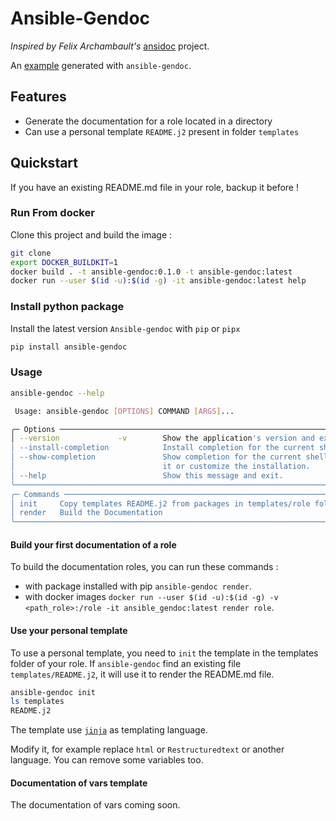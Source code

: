 # Ansible-Gendoc

*Inspired by Felix Archambault's* [ansidoc](https://github.com/archf/ansidoc)
project.

An [example](example.md) generated with `ansible-gendoc`.

## Features

* Generate the documentation for a role located in a directory
* Can use a personal template `README.j2` present in folder `templates`

## Quickstart

If you have an existing README.md file in your role, backup it before !

### Run From docker

Clone this project and build the image :

```bash
git clone
export DOCKER_BUILDKIT=1
docker build . -t ansible-gendoc:0.1.0 -t ansible-gendoc:latest
docker run --user $(id -u):$(id -g) -it ansible-gendoc:latest help
```

### Install python package

Install the latest version `Ansible-gendoc` with `pip` or `pipx`

```bash
pip install ansible-gendoc
```

### Usage

```bash
ansible-gendoc --help

 Usage: ansible-gendoc [OPTIONS] COMMAND [ARGS]...

╭─ Options ────────────────────────────────────────────────────────────────────────╮
│ --version             -v        Show the application's version and exit.         │
│ --install-completion            Install completion for the current shell.        │
│ --show-completion               Show completion for the current shell, to copy   │
│                                 it or customize the installation.                │
│ --help                          Show this message and exit.                      │
╰──────────────────────────────────────────────────────────────────────────────────╯
╭─ Commands ───────────────────────────────────────────────────────────────────────╮
│ init     Copy templates README.j2 from packages in templates/role folder.        │
│ render   Build the Documentation                                                 │
╰──────────────────────────────────────────────────────────────────────────────────╯
```

#### Build your first documentation of a role

To build the documentation roles, you can run these commands :

* with package installed with pip
  `ansible-gendoc render`.
* with docker images
  `docker run --user $(id -u):$(id -g) -v <path_role>:/role -it ansible_gendoc:latest render role`.

#### Use your personal template

To use a personal template, you need to `init` the template in the templates
folder of your role. If `ansible-gendoc` find an existing file
`templates/README.j2`, it will use it to render the README.md file.

```bash
ansible-gendoc init
ls templates
README.j2
```

The template use [`jinja`](https://jinja.palletsprojects.com/) as templating
language.

Modify it, for example replace `html` or `Restructuredtext` or another language.
You can remove some variables too.

#### Documentation of vars template

The documentation of vars coming soon.
